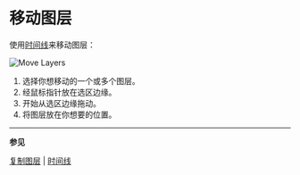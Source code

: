 # 移动图层

使用[时间线](timeline.md)来移动图层：

![Move Layers](move-layers/move-layers.gif)

1. 选择你想移动的一个或多个图层。
2. 经鼠标指针放在选区边缘。
3. 开始从选区边缘拖动。
4. 将图层放在你想要的位置。

---

**参见**

[复制图层](copy-layers.md) | [时间线](timeline.md)
